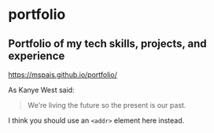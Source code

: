 # portfolio





## Portfolio of my tech skills, projects, and experience

https://mspais.github.io/portfolio/

As Kanye West said:

> We're living the future so
> the present is our past.

I think you should use an
`<addr>` element here instead.


